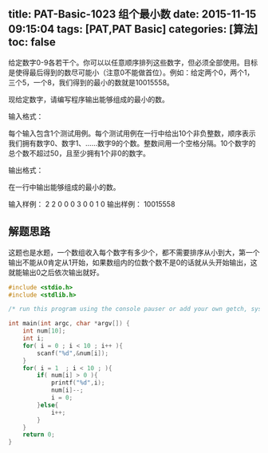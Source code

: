 title: PAT-Basic-1023 组个最小数
date: 2015-11-15 09:15:04
tags: [PAT,PAT Basic]
categories: [算法]
toc: false
---
给定数字0-9各若干个。你可以以任意顺序排列这些数字，但必须全部使用。目标是使得最后得到的数尽可能小（注意0不能做首位）。例如：给定两个0，两个1，三个5，一个8，我们得到的最小的数就是10015558。

现给定数字，请编写程序输出能够组成的最小的数。

输入格式：

每个输入包含1个测试用例。每个测试用例在一行中给出10个非负整数，顺序表示我们拥有数字0<!--more-->、数字1、……数字9的个数。整数间用一个空格分隔。10个数字的总个数不超过50，且至少拥有1个非0的数字。

输出格式：

在一行中输出能够组成的最小的数。

输入样例：
2 2 0 0 0 3 0 0 1 0
输出样例：
10015558
## 解题思路

这题也是水题，一个数组收入每个数字有多少个，都不需要排序从小到大，第一个输出不能从0肯定从1开始，如果数组内的位数个数不是0的话就从头开始输出，这就能输出0之后依次输出就好。
```c
#include <stdio.h>
#include <stdlib.h>

/* run this program using the console pauser or add your own getch, system("pause") or input loop */

int main(int argc, char *argv[]) {
    int num[10];
    int i;
    for( i = 0 ; i < 10 ; i++ ){
        scanf("%d",&num[i]);
    } 
    for( i = 1  ; i < 10 ; ){
        if( num[i] > 0 ){
            printf("%d",i);
            num[i]--;
            i = 0;
        }else{
            i++;
        }
    }
    return 0;
}
```
